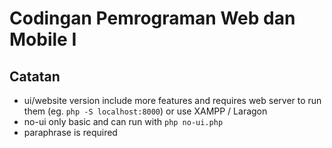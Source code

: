 # Codingan Pemrograman Web dan Mobile I
## Catatan 
- ui/website version include more features and requires web server to run them (eg. `php -S localhost:8000`) or use XAMPP / Laragon
- no-ui only basic and can run with `php no-ui.php`
- paraphrase is required
